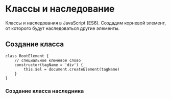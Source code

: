 # Классы и наследование
Классы и наследования в JavaScript (ES6). Создадим корневой элемент, от которого будут наследоваться другие элементы.

## Создание класса

    class RootElement {
        // специальное ключевое слово
        constructor(tagName = 'div') {
            this.$el = document.createElement(tagName)
        }
    }

### Создание класса наследника
